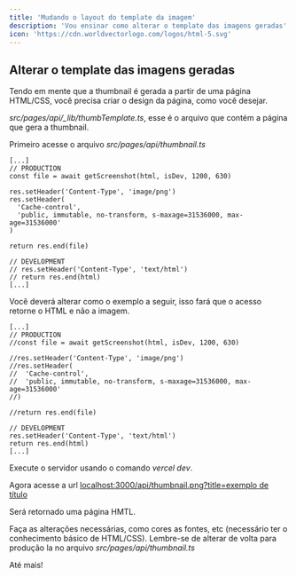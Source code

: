 ```yaml
---
title: 'Mudando o layout do template da imagem'
description: 'Vou ensinar como alterar o template das imagens geradas'
icon: 'https://cdn.worldvectorlogo.com/logos/html-5.svg'
---
```


## Alterar o template das imagens geradas

Tendo em mente que a thumbnail é gerada a partir de uma página HTML/CSS, você precisa criar o design da página, como você desejar.

_src/pages/api/\_lib/thumbTemplate.ts_, esse é o arquivo que contém a página que gera a thumbnail.

Primeiro acesse o arquivo _src/pages/api/thumbnail.ts_

```
[...]
// PRODUCTION
const file = await getScreenshot(html, isDev, 1200, 630)

res.setHeader('Content-Type', 'image/png')
res.setHeader(
  'Cache-control',
  'public, immutable, no-transform, s-maxage=31536000, max-age=31536000'
)

return res.end(file)

// DEVELOPMENT
// res.setHeader('Content-Type', 'text/html')
// return res.end(html)
[...]
```

Você deverá alterar como o exemplo a seguir, isso fará que o acesso retorne o HTML e não a imagem.

```
[...]
// PRODUCTION
//const file = await getScreenshot(html, isDev, 1200, 630)

//res.setHeader('Content-Type', 'image/png')
//res.setHeader(
//  'Cache-control',
//  'public, immutable, no-transform, s-maxage=31536000, max-age=31536000'
//)

//return res.end(file)

// DEVELOPMENT
res.setHeader('Content-Type', 'text/html')
return res.end(html)
[...]
```

Execute o servidor usando o comando _vercel dev_.

Agora acesse a url [localhost:3000/api/thumbnail.png?title=exemplo de título](http://localhost:3000/api/thumbnail.png?title=Exemplo%20de%20titulo)

Será retornado uma página HMTL.

Faça as alterações necessárias, como cores as fontes, etc (necessário ter o conhecimento básico de HTML/CSS).
Lembre-se de alterar de volta para produção la no arquivo _src/pages/api/thumbnail.ts_

Até mais!
